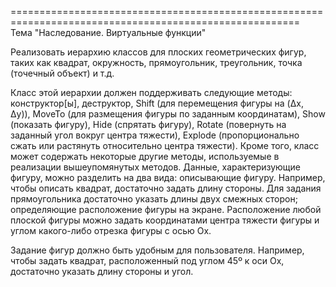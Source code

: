 ========================================================================================================                        
Тема "Наследование. Виртуальные функции"                      

Реализовать иерархию классов для плоских геометрических фигур, таких как квадрат, окружность, прямоугольник, треугольник, точка (точечный объект) и т.д.

Класс этой  иерархии должен поддерживать следующие методы: конструктор[ы], деструктор, Shift (для перемещения фигуры на (Δx, Δy)), MoveTo (для размещения фигуры по заданным координатам), Show (показать фигуру), Hide (спрятать фигуру), Rotate (повернуть на заданный угол вокруг центра тяжести), Explode (пропорционально сжать или растянуть относительно центра тяжести). Кроме того, класс может содержать некоторые другие методы, используемые в реализации вышеупомянутых методов.
Данные, характеризующие фигуру, можно разделить на два вида:
описывающие фигуру. Например, чтобы описать квадрат, достаточно задать длину   стороны. Для задания прямоугольника достаточно указать длины двух смежных сторон;
определяющие расположение фигуры на экране. Расположение любой плоской фигуры можно задать координатами центра тяжести фигуры и углом какого-либо отрезка фигуры с осью Ox.

Задание фигур должно быть удобным для пользователя. Например, чтобы задать квадрат, расположенный под углом 45º к оси Ox, достаточно указать длину стороны и угол.

